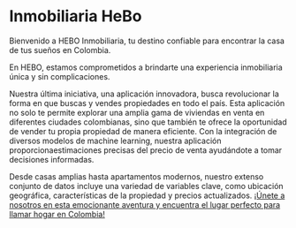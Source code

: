 # Inmobiliaria HeBo

Bienvenido a HEBO Inmobiliaria, tu destino confiable para encontrar la casa de tus sueños en Colombia.

En HEBO, estamos comprometidos a brindarte una experiencia inmobiliaria única y sin complicaciones.

Nuestra última iniciativa, una aplicación innovadora, busca revolucionar la forma en que buscas y vendes propiedades en todo el país. Esta aplicación no solo te permite explorar una amplia gama de viviendas en venta en diferentes ciudades colombianas, sino que también te ofrece la oportunidad de vender tu propia propiedad de manera eficiente. Con la integración de diversos modelos de machine learning, nuestra aplicación proporcionaestimaciones precisas del precio de venta ayudándote a tomar decisiones informadas.

Desde casas amplias hasta apartamentos modernos, nuestro extenso conjunto de datos incluye una variedad de variables clave, como ubicación geográfica, características de la propiedad y precios actualizados. [¡Únete a nosotros en esta emocionante aventura y encuentra el lugar perfecto para llamar hogar en Colombia!](https://hebo-inmobiliaria.onrender.com)


```{tableofcontents}
```

